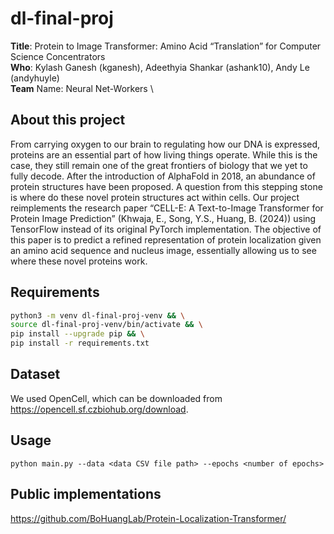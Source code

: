 # dl-final-proj
**Title**: Protein to Image Transformer: Amino Acid “Translation” for Computer Science Concentrators \
**Who**: Kylash Ganesh (kganesh), Adeethyia Shankar (ashank10), Andy Le (andyhuyle) \
**Team** Name: Neural Net-Workers \

## About this project
From carrying oxygen to our brain to regulating how our DNA is expressed, proteins are an essential part of how living things operate. While this is the case, they still remain one of the great frontiers of biology that we yet to fully decode. After the introduction of AlphaFold in 2018, an abundance of protein structures have been proposed. A question from this stepping stone is where do these novel protein structures act within cells. Our project reimplements the research paper “CELL-E: A Text-to-Image Transformer for Protein Image Prediction” (Khwaja, E., Song, Y.S., Huang, B. (2024)) using TensorFlow instead of its original PyTorch implementation. The objective of this paper is to predict a refined representation of protein localization given an amino acid sequence and nucleus image, essentially allowing us to see where these novel proteins work.

## Requirements
``` bash
python3 -m venv dl-final-proj-venv && \
source dl-final-proj-venv/bin/activate && \
pip install --upgrade pip && \
pip install -r requirements.txt
```

## Dataset
We used OpenCell, which can be downloaded from https://opencell.sf.czbiohub.org/download.

## Usage
```
python main.py --data <data CSV file path> --epochs <number of epochs>
```

## Public implementations
https://github.com/BoHuangLab/Protein-Localization-Transformer/
